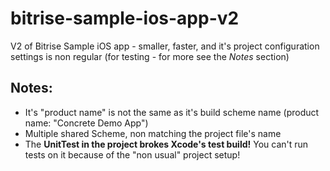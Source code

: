 bitrise-sample-ios-app-v2
==========================

V2 of Bitrise Sample iOS app - smaller, faster, and it's project configuration settings is non regular (for testing - for more see the *Notes* section)


## Notes:

* It's "product name" is not the same as it's build scheme name (product name: "Concrete Demo App")
* Multiple shared Scheme, non matching the project file's name
* The **UnitTest in the project brokes Xcode's test build!** You can't run tests on it because of the "non usual" project setup!

